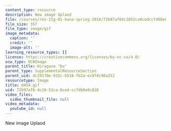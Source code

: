 ```yaml
---
content_type: resource
description: New image Uplaod
file: /courses/res-21g-01-kana-spring-2010/72b97af64c1052ca8cedccfd68e0c028_0454.gif
file_size: 357
file_type: image/gif
image_metadata:
  caption: ''
  credit: ''
  image-alt: ''
learning_resource_types: []
license: https://creativecommons.org/licenses/by-nc-sa/4.0/
ocw_type: OCWImage
parent_title: Hiragana "bu"
parent_type: SupplementalResourceSection
parent_uid: 4c29170e-932c-b518-fb2a-ec97dc98a252
resourcetype: Image
title: 0454.gif
uid: 72b97af6-4c10-52ca-8ced-ccfd68e0c028
video_files:
  video_thumbnail_file: null
video_metadata:
  youtube_id: null
---
```

New image Uplaod